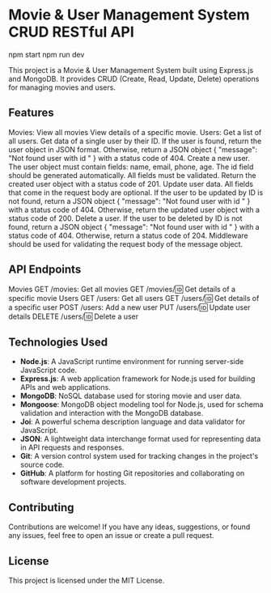 # Movie & User Management System CRUD RESTful API

npm start
npm run dev

This project is a Movie & User Management System built using Express.js and MongoDB. It provides CRUD (Create, Read, Update, Delete) operations for managing movies and users.

## Features

Movies:
View all movies
View details of a specific movie.
Users:
Get a list of all users.
Get data of a single user by their ID. If the user is found, return the user object in JSON format. Otherwise, return a JSON object { "message": "Not found user with id <userId>" } with a status code of 404.
Create a new user. The user object must contain fields: name, email, phone, age. The id field should be generated automatically. All fields must be validated. Return the created user object with a status code of 201.
Update user data. All fields that come in the request body are optional. If the user to be updated by ID is not found, return a JSON object { "message": "Not found user with id <userId>" } with a status code of 404. Otherwise, return the updated user object with a status code of 200.
Delete a user. If the user to be deleted by ID is not found, return a JSON object { "message": "Not found user with id <userId>" } with a status code of 404. Otherwise, return a status code of 204.
Middleware should be used for validating the request body of the message object.

## API Endpoints

Movies
GET /movies: Get all movies
GET /movies/:id: Get details of a specific movie
Users
GET /users: Get all users
GET /users/:id: Get details of a specific user
POST /users: Add a new user
PUT /users/:id: Update user details
DELETE /users/:id: Delete a user

## Technologies Used

-   **Node.js**: A JavaScript runtime environment for running server-side JavaScript code.
-   **Express.js**: A web application framework for Node.js used for building APIs and web applications.
-   **MongoDB**: NoSQL database used for storing movie and user data.
-   **Mongoose**: MongoDB object modeling tool for Node.js, used for schema validation and interaction with the MongoDB database.
-   **Joi**: A powerful schema description language and data validator for JavaScript.
-   **JSON**: A lightweight data interchange format used for representing data in API requests and responses.
-   **Git**: A version control system used for tracking changes in the project's source code.
-   **GitHub**: A platform for hosting Git repositories and collaborating on software development projects.

## Contributing

Contributions are welcome! If you have any ideas, suggestions, or found any issues, feel free to open an issue or create a pull request.

## License

This project is licensed under the MIT License.
